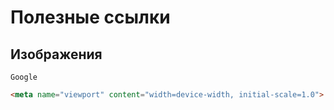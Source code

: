 # Полезные ссылки


## Изображения
  `Google`

```html
<meta name="viewport" content="width=device-width, initial-scale=1.0">
```
